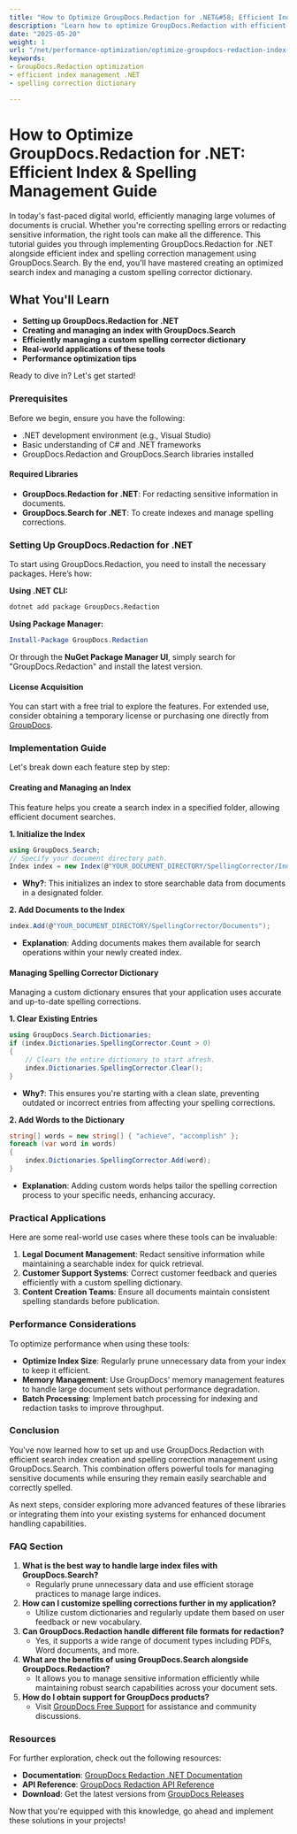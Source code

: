 ```yaml
---
title: "How to Optimize GroupDocs.Redaction for .NET&#58; Efficient Index & Spelling Management Guide"
description: "Learn how to optimize GroupDocs.Redaction with efficient index and spelling management using GroupDocs.Search. Master creating an optimized search index and managing a custom spelling dictionary in this comprehensive guide."
date: "2025-05-20"
weight: 1
url: "/net/performance-optimization/optimize-groupdocs-redaction-index-spelling-management/"
keywords:
- GroupDocs.Redaction optimization
- efficient index management .NET
- spelling correction dictionary

---
```



# How to Optimize GroupDocs.Redaction for .NET: Efficient Index & Spelling Management Guide

In today's fast-paced digital world, efficiently managing large volumes of documents is crucial. Whether you're correcting spelling errors or redacting sensitive information, the right tools can make all the difference. This tutorial guides you through implementing GroupDocs.Redaction for .NET alongside efficient index and spelling correction management using GroupDocs.Search. By the end, you'll have mastered creating an optimized search index and managing a custom spelling corrector dictionary.

## What You'll Learn
- **Setting up GroupDocs.Redaction for .NET**
- **Creating and managing an index with GroupDocs.Search**
- **Efficiently managing a custom spelling corrector dictionary**
- **Real-world applications of these tools**
- **Performance optimization tips**

Ready to dive in? Let's get started!

### Prerequisites

Before we begin, ensure you have the following:
- .NET development environment (e.g., Visual Studio)
- Basic understanding of C# and .NET frameworks
- GroupDocs.Redaction and GroupDocs.Search libraries installed

#### Required Libraries
- **GroupDocs.Redaction for .NET**: For redacting sensitive information in documents.
- **GroupDocs.Search for .NET**: To create indexes and manage spelling corrections.

### Setting Up GroupDocs.Redaction for .NET
To start using GroupDocs.Redaction, you need to install the necessary packages. Here’s how:

**Using .NET CLI:**
```bash
dotnet add package GroupDocs.Redaction
```

**Using Package Manager:**
```powershell
Install-Package GroupDocs.Redaction
```

Or through the **NuGet Package Manager UI**, simply search for "GroupDocs.Redaction" and install the latest version.

#### License Acquisition
You can start with a free trial to explore the features. For extended use, consider obtaining a temporary license or purchasing one directly from [GroupDocs](https://purchase.groupdocs.com/temporary-license/).

### Implementation Guide
Let's break down each feature step by step:

#### Creating and Managing an Index
This feature helps you create a search index in a specified folder, allowing efficient document searches.

**1. Initialize the Index**
```csharp
using GroupDocs.Search;
// Specify your document directory path.
Index index = new Index(@"YOUR_DOCUMENT_DIRECTORY/SpellingCorrector/Index");
```
- **Why?**: This initializes an index to store searchable data from documents in a designated folder.

**2. Add Documents to the Index**
```csharp
index.Add(@"YOUR_DOCUMENT_DIRECTORY/SpellingCorrector/Documents");
```
- **Explanation**: Adding documents makes them available for search operations within your newly created index.

#### Managing Spelling Corrector Dictionary
Managing a custom dictionary ensures that your application uses accurate and up-to-date spelling corrections.

**1. Clear Existing Entries**
```csharp
using GroupDocs.Search.Dictionaries;
if (index.Dictionaries.SpellingCorrector.Count > 0)
{
    // Clears the entire dictionary to start afresh.
    index.Dictionaries.SpellingCorrector.Clear();
}
```
- **Why?**: This ensures you're starting with a clean slate, preventing outdated or incorrect entries from affecting your spelling corrections.

**2. Add Words to the Dictionary**
```csharp
string[] words = new string[] { "achieve", "accomplish" };
foreach (var word in words)
{
    index.Dictionaries.SpellingCorrector.Add(word);
}
```
- **Explanation**: Adding custom words helps tailor the spelling correction process to your specific needs, enhancing accuracy.

### Practical Applications
Here are some real-world use cases where these tools can be invaluable:
1. **Legal Document Management**: Redact sensitive information while maintaining a searchable index for quick retrieval.
2. **Customer Support Systems**: Correct customer feedback and queries efficiently with a custom spelling dictionary.
3. **Content Creation Teams**: Ensure all documents maintain consistent spelling standards before publication.

### Performance Considerations
To optimize performance when using these tools:
- **Optimize Index Size**: Regularly prune unnecessary data from your index to keep it efficient.
- **Memory Management**: Use GroupDocs' memory management features to handle large document sets without performance degradation.
- **Batch Processing**: Implement batch processing for indexing and redaction tasks to improve throughput.

### Conclusion
You've now learned how to set up and use GroupDocs.Redaction with efficient search index creation and spelling correction management using GroupDocs.Search. This combination offers powerful tools for managing sensitive documents while ensuring they remain easily searchable and correctly spelled. 

As next steps, consider exploring more advanced features of these libraries or integrating them into your existing systems for enhanced document handling capabilities.

### FAQ Section
1. **What is the best way to handle large index files with GroupDocs.Search?**
   - Regularly prune unnecessary data and use efficient storage practices to manage large indices.
2. **How can I customize spelling corrections further in my application?**
   - Utilize custom dictionaries and regularly update them based on user feedback or new vocabulary.
3. **Can GroupDocs.Redaction handle different file formats for redaction?**
   - Yes, it supports a wide range of document types including PDFs, Word documents, and more.
4. **What are the benefits of using GroupDocs.Search alongside GroupDocs.Redaction?**
   - It allows you to manage sensitive information efficiently while maintaining robust search capabilities across your document sets.
5. **How do I obtain support for GroupDocs products?**
   - Visit [GroupDocs Free Support](https://forum.groupdocs.com/c/search/10) for assistance and community discussions.

### Resources
For further exploration, check out the following resources:
- **Documentation**: [GroupDocs Redaction .NET Documentation](https://docs.groupdocs.com/search/net/)
- **API Reference**: [GroupDocs Redaction API Reference](https://reference.groupdocs.com/redaction/net)
- **Download**: Get the latest versions from [GroupDocs Releases](https://releases.groupdocs.com/search/net/)

Now that you're equipped with this knowledge, go ahead and implement these solutions in your projects!
